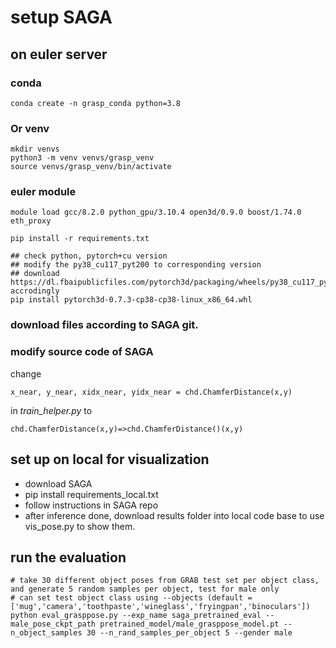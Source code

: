# setup SAGA
## on euler server
### conda
```conda create -n grasp_conda python=3.8```
### Or venv
```
mkdir venvs
python3 -m venv venvs/grasp_venv
source venvs/grasp_venv/bin/activate
```
### euler module
```module load gcc/8.2.0 python_gpu/3.10.4 open3d/0.9.0 boost/1.74.0 eth_proxy```

```pip install -r requirements.txt```

```
## check python, pytorch+cu version
## modify the py38_cu117_pyt200 to corresponding version
## download https://dl.fbaipublicfiles.com/pytorch3d/packaging/wheels/py38_cu117_pyt200/download.html accrodingly
pip install pytorch3d-0.7.3-cp38-cp38-linux_x86_64.whl
```

### download files according to SAGA git.

### modify source code of SAGA
change 

```x_near, y_near, xidx_near, yidx_near = chd.ChamferDistance(x,y)```

in *train_helper.py* to

```chd.ChamferDistance(x,y)=>chd.ChamferDistance()(x,y)```


## set up on local for visualization
- download SAGA 
- pip install requirements_local.txt
- follow instructions in SAGA repo
- after inference done, download results folder into local code base to use vis_pose.py to show them.

## run the evaluation 
```
# take 30 different object poses from GRAB test set per object class, and generate 5 random samples per object, test for male only
# can set test object class using --objects (default = ['mug','camera','toothpaste','wineglass','fryingpan','binoculars'])
python eval_grasppose.py --exp_name saga_pretrained_eval --male_pose_ckpt_path pretrained_model/male_grasppose_model.pt --n_object_samples 30 --n_rand_samples_per_object 5 --gender male
```